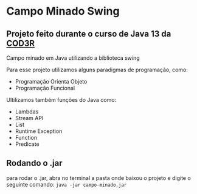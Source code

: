 # Campo Minado Swing

## Projeto feito durante o curso de Java 13 da [COD3R](https://www.cod3r.com.br/)

Campo minado em Java utilizando a biblioteca swing

Para esse projeto utilizamos alguns paradigmas de programação, como:
- Programação Orienta Objeto
- Programação Funcional

Ultilizamos também funções do Java como:
- Lambdas
- Stream API
- List 
- Runtime Exception
- Function
- Predicate

## Rodando o .jar

para rodar o .jar, abra no terminal a pasta onde baixou o projeto e digite o seguinte comando: `java -jar campo-minado.jar`
